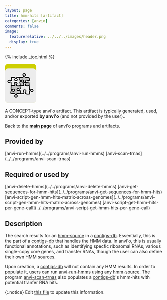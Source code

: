 ```yaml
---
layout: page
title: hmm-hits [artifact]
categories: [anvio]
comments: false
image:
  featurerelative: ../../../images/header.png
  display: true
---
```



{% include _toc.html %}


<img src="../../images/icons/CONCEPT.png" alt="CONCEPT" style="width:100px; border:none" />

A CONCEPT-type anvi'o artifact. This artifact is typically generated, used, and/or exported **by anvi'o** (and not provided by the user)..

Back to the **[main page](../../)** of anvi'o programs and artifacts.

## Provided by


<p style="text-align: left" markdown="1"><span class="artifact-p">[anvi-run-hmms](../../programs/anvi-run-hmms)</span> <span class="artifact-p">[anvi-scan-trnas](../../programs/anvi-scan-trnas)</span></p>


## Required or used by


<p style="text-align: left" markdown="1"><span class="artifact-r">[anvi-delete-hmms](../../programs/anvi-delete-hmms)</span> <span class="artifact-r">[anvi-get-sequences-for-hmm-hits](../../programs/anvi-get-sequences-for-hmm-hits)</span> <span class="artifact-r">[anvi-script-gen-hmm-hits-matrix-across-genomes](../../programs/anvi-script-gen-hmm-hits-matrix-across-genomes)</span> <span class="artifact-r">[anvi-script-get-hmm-hits-per-gene-call](../../programs/anvi-script-get-hmm-hits-per-gene-call)</span></p>


## Description

The search results for an <span class="artifact-n">[hmm-source](/software/anvio/help/artifacts/hmm-source)</span> in a <span class="artifact-n">[contigs-db](/software/anvio/help/artifacts/contigs-db)</span>. Essentially, this is the part of a <span class="artifact-n">[contigs-db](/software/anvio/help/artifacts/contigs-db)</span> that handles the HMM data. In anvi'o, this is usually functional annotations, such as identifying specfic ribosomal RNAs, various single-copy core genes, and transfer RNAs, though the user can also define their own HMM sources. 

Upon creation, a <span class="artifact-n">[contigs-db](/software/anvio/help/artifacts/contigs-db)</span> will not contain any HMM results. In order to populate it, users can run <span class="artifact-n">[anvi-run-hmms](/software/anvio/help/programs/anvi-run-hmms)</span> using any <span class="artifact-n">[hmm-source](/software/anvio/help/artifacts/hmm-source)</span>. The program <span class="artifact-n">[anvi-scan-trnas](/software/anvio/help/programs/anvi-scan-trnas)</span> also populates a <span class="artifact-n">[contigs-db](/software/anvio/help/artifacts/contigs-db)</span>'s hmm-hits with potential tranfer RNA hits.


{:.notice}
Edit [this file](https://github.com/merenlab/anvio/tree/master/anvio/docs/artifacts/hmm-hits.md) to update this information.

